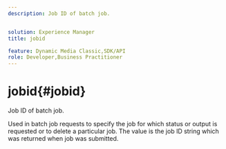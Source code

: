 ```yaml
---
description: Job ID of batch job.


solution: Experience Manager
title: jobid

feature: Dynamic Media Classic,SDK/API
role: Developer,Business Practitioner
---
```


# jobid{#jobid}

Job ID of batch job.

 Used in batch job requests to specify the job for which status or output is requested or to delete a particular job. The value is the job ID string which was returned when job was submitted. 
